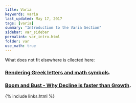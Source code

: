 ```yaml
---
title: Varia
keywords: varia
last_updated: May 17, 2017
tags: [varia]
summary: "Introduction to the Varia Section"
sidebar: var_sidebar
permalink: var_intro.html
folder: var
use_math: true
---
```


What does not fit elsewhere is cllected here:

### [Rendering Greek letters and math symbols](/var_mathsymbols.html).

### [Boom and Bust - Why Decline is faster than Growth](/var_boombust.html).

{% include links.html %}

